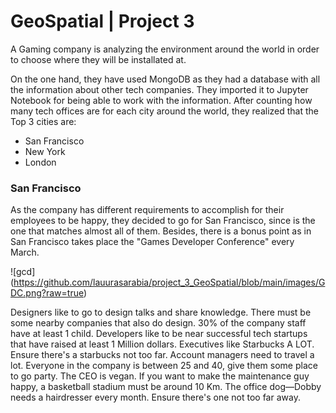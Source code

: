 # GeoSpatial | Project 3

A Gaming company is analyzing the environment around the world in order to choose where they will be installated at. 

On the one hand, they have used MongoDB as they had a database with all the information about other tech companies. They imported it to Jupyter Notebook for being able to work with the information. 
After counting how many tech offices are for each city around the world, they realized that the Top 3 cities are: 
- San Francisco
- New York
- London

### San Francisco
As the company has different requirements to accomplish for their employees to be happy, they decided to go for San Francisco, since is the one that matches almost all of them. 
Besides, there is a bonus point as in San Francisco takes place the "Games Developer Conference" every March.

![gcd] (https://github.com/lauurasarabia/project_3_GeoSpatial/blob/main/images/GDC.png?raw=true)


Designers like to go to design talks and share knowledge. There must be some nearby companies that also do design.
30% of the company staff have at least 1 child.
Developers like to be near successful tech startups that have raised at least 1 Million dollars.
Executives like Starbucks A LOT. Ensure there's a starbucks not too far.
Account managers need to travel a lot.
Everyone in the company is between 25 and 40, give them some place to go party.
The CEO is vegan.
If you want to make the maintenance guy happy, a basketball stadium must be around 10 Km.
The office dog—Dobby needs a hairdresser every month. Ensure there's one not too far away.
